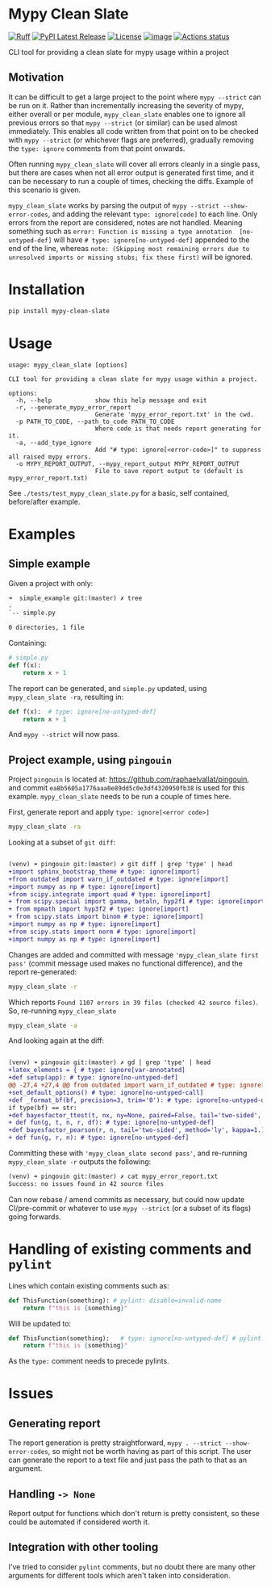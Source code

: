 # Mypy Clean Slate


[![Ruff](https://img.shields.io/endpoint?url=https://raw.githubusercontent.com/astral-sh/ruff/main/assets/badge/v2.json)](https://github.com/astral-sh/ruff)
[![PyPI Latest Release](https://img.shields.io/pypi/v/mypy-clean-slate.svg)](https://pypi.org/project/mypy-clean-slate/)
[![License](https://img.shields.io/pypi/l/mypy-clean-slate.svg)](https://github.com/geo7/mypy_clean_slate/blob/main/LICENSE)
[![image](https://img.shields.io/pypi/pyversions/mypy-clean-slate.svg)](https://pypi.python.org/pypi/mypy-clean-slate)
[![Actions status](https://github.com/geo7/mypy_clean_slate/workflows/CI/badge.svg)](https://github.com/geo7/mypy_clean_slate/actions)



CLI tool for providing a clean slate for mypy usage within a project

## Motivation

It can be difficult to get a large project to the point where `mypy --strict` can be run on it. Rather than incrementally increasing the severity of mypy, either overall or per module, `mypy_clean_slate` enables one to ignore all previous errors so that `mypy --strict` (or similar) can be used almost immediately. This enables all code written from that point on to be checked with `mypy --strict` (or whichever flags are preferred), gradually removing the `type: ignore` comments from that point onwards.

Often running `mypy_clean_slate` will cover all errors cleanly in a single pass, but there are cases when not all error output is generated first time, and it can be necessary to run a couple of times, checking the diffs. Example of this scenario is given.

`mypy_clean_slate` works by parsing the output of `mypy --strict --show-error-codes`, and adding the relevant `type: ignore[code]` to each line. Only errors from the report are considered, notes are not handled. Meaning something such as `error: Function is missing a type annotation  [no-untyped-def]` will have `# type: ignore[no-untyped-def]` appended to the end of the line, whereas `note: (Skipping most remaining errors due to unresolved imports or missing stubs; fix these first)` will be ignored.

# Installation

```bash
pip install mypy-clean-slate
```

# Usage

[comment]: # (CLI help split)

```
usage: mypy_clean_slate [options]

CLI tool for providing a clean slate for mypy usage within a project.

options:
  -h, --help            show this help message and exit
  -r, --generate_mypy_error_report
                        Generate 'mypy_error_report.txt' in the cwd.
  -p PATH_TO_CODE, --path_to_code PATH_TO_CODE
                        Where code is that needs report generating for it.
  -a, --add_type_ignore
                        Add "# type: ignore[<error-code>]" to suppress all raised mypy errors.
  -o MYPY_REPORT_OUTPUT, --mypy_report_output MYPY_REPORT_OUTPUT
                        File to save report output to (default is mypy_error_report.txt)

```

[comment]: # (CLI help split)

See `./tests/test_mypy_clean_slate.py` for a basic, self contained, before/after example.



# Examples

## Simple example

Given a project with only:

```txt
➜  simple_example git:(master) ✗ tree
.
`-- simple.py

0 directories, 1 file
```

Containing:

```python
# simple.py
def f(x):
    return x + 1
```

The report can be generated, and `simple.py` updated, using `mypy_clean_slate -ra`, resulting in:


```python
def f(x):  # type: ignore[no-untyped-def]
    return x + 1
```

And `mypy --strict` will now pass.

## Project example, using `pingouin`

Project `pingouin` is located at: https://github.com/raphaelvallat/pingouin, and commit `ea8b5605a1776aaa0e89dd5c0e3df4320950fb38` is used for this example. `mypy_clean_slate` needs to be run a couple of times here.

First, generate report and apply `type: ignore[<error code>]`

```sh
mypy_clean_slate -ra
```

Looking at a subset of `git diff`:

```diff

(venv) ➜ pingouin git:(master) ✗ git diff | grep 'type' | head
+import sphinx_bootstrap_theme # type: ignore[import]
+from outdated import warn_if_outdated # type: ignore[import]
+import numpy as np # type: ignore[import]
+from scipy.integrate import quad # type: ignore[import]
+ from scipy.special import gamma, betaln, hyp2f1 # type: ignore[import]
+ from mpmath import hyp3f2 # type: ignore[import]
+ from scipy.stats import binom # type: ignore[import]
+import numpy as np # type: ignore[import]
+from scipy.stats import norm # type: ignore[import]
+import numpy as np # type: ignore[import]
```

Changes are added and committed with message `'mypy_clean_slate first pass'` (commit message used makes no functional difference), and the report re-generated:

```bash
mypy_clean_slate -r
```

Which reports `Found 1107 errors in 39 files (checked 42 source files)`. So, re-running `mypy_clean_slate`

```bash
mypy_clean_slate -a
```

And looking again at the diff:

```diff

(venv) ➜ pingouin git:(master) ✗ gd | grep 'type' | head
+latex_elements = { # type: ignore[var-annotated]
+def setup(app): # type: ignore[no-untyped-def]
@@ -27,4 +27,4 @@ from outdated import warn_if_outdated # type: ignore[import]
+set_default_options() # type: ignore[no-untyped-call]
+def _format_bf(bf, precision=3, trim='0'): # type: ignore[no-untyped-def]
if type(bf) == str:
+def bayesfactor_ttest(t, nx, ny=None, paired=False, tail='two-sided', r=.707): # type: ignore[no-untyped-def]
+ def fun(g, t, n, r, df): # type: ignore[no-untyped-def]
+def bayesfactor_pearson(r, n, tail='two-sided', method='ly', kappa=1.): # type: ignore[no-untyped-def]
+ def fun(g, r, n): # type: ignore[no-untyped-def]
```

 Committing these with `'mypy_clean_slate second pass'`, and re-running `mypy_clean_slate -r` outputs the following:

```txt
(venv) ➜ pingouin git:(master) ✗ cat mypy_error_report.txt
Success: no issues found in 42 source files
```

Can now rebase / amend commits as necessary, but could now update CI/pre-commit or whatever to use `mypy --strict` (or a subset of its flags) going forwards.


# Handling of existing comments and `pylint`

Lines which contain existing comments such as:

```python
def ThisFunction(something): # pylint: disable=invalid-name
    return f"this is {something}"
```

Will be updated to:

```python
def ThisFunction(something):   # type: ignore[no-untyped-def] # pylint: disable=invalid-name
    return f"this is {something}"
```

As the `type:` comment needs to precede pylints.

# Issues

## Generating report

The report generation is pretty straightforward, `mypy . --strict --show-error-codes`, so might not be worth having as part of this script. The user can generate the report to a text file and just pass the path to that as an argument.

## Handling `-> None`

Report output for functions which don't return is pretty consistent, so these could be automated if considered worth it.

## Integration with other tooling

I've tried to consider `pylint` comments, but no doubt there are many other arguments for different tools which aren't taken into consideration.
